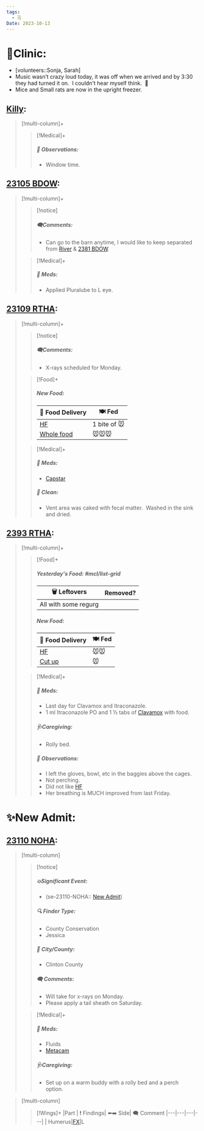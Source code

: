 ```yaml
---
tags:
  - 🗒️
Date: 2023-10-13
---
```


# 🏥Clinic:
- [volunteers::Sonja, Sarah]
- Music wasn’t crazy loud today, it was off when we arrived and by 3:30 they had turned it on.  I couldn't hear myself think.  🙂
- Mice and Small rats are now in the upright freezer.

## [Killy](../RARE%20Birds/Ed%20Birds/Killy.md):
> [!multi-column]+
>
>> [!Medical]+
>> ##### 🔭 Observations:
>> - Window time.

## [23105 BDOW](../RARE%20Birds/23105%20BDOW.md):
> [!multi-column]+
>
>> [!notice]
>> ##### 🗨️Comments:
>> - Can go to the barn anytime, I would like to keep separated from [River](../RARE%20Birds/Ed%20Birds/River.md) & [2381 BDOW](../RARE%20Birds/2381%20BDOW.md).
>
>> [!Medical]+
>> ##### 💊 Meds:
>> - Applied Pluralube to L eye.
>>

## [23109 RTHA](../RARE%20Birds/23109%20RTHA.md):
> [!multi-column]+
>
>> [!notice]
>> ##### 🗨️Comments:
>> - X-rays scheduled for Monday.
>
>> [!Food]+
>> ##### New Food:
>> |🚚 Food Delivery| 🍽️ Fed|
>> |---|---|
>>|[HF](../Admin/Codes/Handfed.md)|1 bite of 🐭|
>>|[Whole food](../Admin/Codes/Whole%20food.md)|🐭🐭🐭|
>
>> [!Medical]+
>> ##### 💊 Meds:
>> - [Capstar](../Admin/Codes/Medication/Capstar.md)
>>
>>##### 🫧 Clean:
>> - Vent area was caked with fecal matter.  Washed in the sink and dried.
>>

## [2393 RTHA](../RARE%20Birds/2393%20RTHA.md):
> [!multi-column]+
>
>> [!Food]+
>> ##### Yesterday's Food: #mcl/list-grid
>> |🗑️ Leftovers| Removed?
>> |---|---|
>>|All with some regurg|
>>
>> ##### New Food:
>> |🚚 Food Delivery| 🍽️ Fed|
>> |---|---|
>>|[HF](../Admin/Codes/Handfed.md)|🐭🐭|
>>|[Cut up](../Admin/Codes/Cut%20up.md)|🐭
>
>> [!Medical]+
>> ##### 💊 Meds:
>> - Last day for Clavamox and Itraconazole. 
>> - 1 ml Itraconazole PO and 1 ½ tabs of [Clavamox](../Admin/Codes/Medication/Clavamox.md) with food. 
>>
>> ##### 🩺Caregiving:
>> - Rolly bed.
>>
>> ##### 🔭 Observations:
>> - I left the gloves, bowl, etc in the baggies above the cages.
>> - Not perching.
>> - Did not like [HF](../Admin/Codes/Handfed.md)
>> - Her breathing is MUCH improved from last Friday.

# ✨New Admit:

## [23110 NOHA](../RARE%20Birds/23110%20NOHA.md):
> [!multi-column]
>
>> [!notice]
>> ##### 💥Significant Event:
>> - (se-23110-NOHA:: [New Admit](../Admin/Codes/New%20Admit.md))
>>
>> ##### 🔍 Finder Type:
>> - County Conservation
>> 	- Jessica
>>
>> ##### 🌆 City/County:
>> - Clinton County
>>
>>##### 🗨️ Comments:
>>- Will take for x-rays on Monday.
>>- Please apply a tail sheath on Saturday.
>
>> [!Medical]+
>> ##### 💊 Meds:
>> - Fluids
>> - [Metacam](../Admin/Codes/Medication/Metacam.md)
>>
>> ##### 🩺Caregiving:
>> - Set up on a warm buddy with a rolly bed and a perch option. 
>>

> [!multi-column]
>> [!Wings]+
>> |Part | ❗ Findings| ⬅️➡️ Side| 🗨️ Comment
>> |---|---|---|---|
>>| Humerus|[FX](../Admin/Codes/Fracture.md)|L

